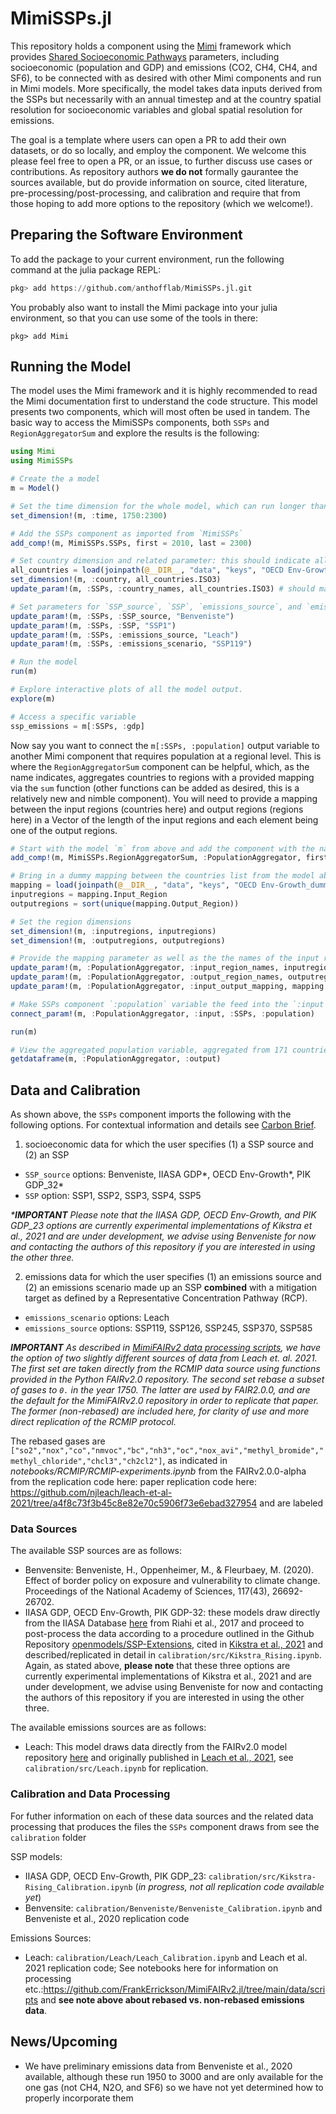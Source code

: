 # MimiSSPs.jl 

This repository holds a component using the [Mimi](https://www.mimiframework.org) framework which provides [Shared Socioeconomic Pathways](https://www.carbonbrief.org/explainer-how-shared-socioeconomic-pathways-explore-future-climate-change) parameters, including socioeconomic (population and GDP) and emissions (CO2, CH4, CH4, and SF6), to be connected with as desired with other Mimi components and run in Mimi models. More specifically, the model takes data inputs derived from the SSPs but necessarily with an annual timestep and at the country spatial resolution for socioeconomic variables and global spatial resolution for emissions.

The goal is a template where users can open a PR to add their own datasets, or do so locally, and employ the component.  We welcome this please feel free to open a PR, or an issue, to further discuss use cases or contributions. As repository authors **we do not** formally gaurantee the sources available, but do provide information on source, cited literature, pre-processing/post-processing, and calibration and require that from those hoping to add more options to the repository (which we welcome!).  

## Preparing the Software Environment

To add the package to your current environment, run the following command at the julia package REPL:
```julia
pkg> add https://github.com/anthofflab/MimiSSPs.jl.git
```
You probably also want to install the Mimi package into your julia environment, so that you can use some of the tools in there:
```
pkg> add Mimi
```

## Running the Model

The model uses the Mimi framework and it is highly recommended to read the Mimi documentation first to understand the code structure. This model presents two components, which will most often be used in tandem. The basic way to access the MimiSSPs components, both `SSPs` and `RegionAggregatorSum` and explore the results is the following:

```julia
using Mimi 
using MimiSSPs

# Create the a model
m = Model()

# Set the time dimension for the whole model, which can run longer than an individual component if desired
set_dimension!(m, :time, 1750:2300)

# Add the SSPs component as imported from `MimiSSPs`
add_comp!(m, MimiSSPs.SSPs, first = 2010, last = 2300)

# Set country dimension and related parameter: this should indicate all the countries you wish to pull SSP data for, noting that you must provide a subset of the three-digit ISO country codes you can find here: `data/keys` with one file per model labeled <model>_ISO3.csv.  In this case we will use all of them for illustrative purposes.
all_countries = load(joinpath(@__DIR__, "data", "keys", "OECD Env-Growth_ISO3.csv")) |> DataFrame
set_dimension!(m, :country, all_countries.ISO3)
update_param!(m, :SSPs, :country_names, all_countries.ISO3) # should match the dimension

# Set parameters for `SSP_source`, `SSP`, `emissions_source`, and `emissions_scenario` (Strings for inputs) as well as the country names, which should be a copy of what was used ot set the `countries` dimension
update_param!(m, :SSPs, :SSP_source, "Benveniste")
update_param!(m, :SSPs, :SSP, "SSP1")
update_param!(m, :SSPs, :emissions_source, "Leach")
update_param!(m, :SSPs, :emissions_scenario, "SSP119")

# Run the model
run(m)

# Explore interactive plots of all the model output.
explore(m)

# Access a specific variable
ssp_emissions = m[:SSPs, :gdp]
```

Now say you want to connect the `m[:SSPs, :population]` output variable to another Mimi component that requires population at a regional level.  This is where the `RegionAggregatorSum` component can be helpful, which, as the name indicates, aggregates countries to regions with a provided mapping via the `sum` function (other functions can be added as desired, this is a relatively new and nimble component).  You will need to provide a mapping between the input regions (countries here) and output regions (regions here) in a Vector of the length of the input regions and each element being one of the output regions.

```julia
# Start with the model `m` from above and add the component with the name `:PopulationAggregator`
add_comp!(m, MimiSSPs.RegionAggregatorSum, :PopulationAggregator, first = 2010, last = 2300)

# Bring in a dummy mapping between the countries list from the model above and our current one. Note that this DataFrame has two columns, `InputRegion` and `OutputRegion`, where `InputRegion` is identical to `all_countries.ISO3` above but we will reset here for clarity.
mapping = load(joinpath(@__DIR__, "data", "keys", "OECD Env-Growth_dummyInputOutput.csv")) |> DataFrame
inputregions = mapping.Input_Region
outputregions = sort(unique(mapping.Output_Region))

# Set the region dimensions
set_dimension!(m, :inputregions, inputregions)
set_dimension!(m, :outputregions, outputregions)

# Provide the mapping parameter as well as the the names of the input regions and output regions, which should just take copies of what you provided to `set_dimension!` above
update_param!(m, :PopulationAggregator, :input_region_names, inputregions)
update_param!(m, :PopulationAggregator, :output_region_names, outputregions)
update_param!(m, :PopulationAggregator, :input_output_mapping, mapping.Output_Region) # Vector with length of input regions, each element matching an output region in the output_region_names parameter (and outputregions dimension)

# Make SSPs component `:population` variable the feed into the `:input` variable of the `PopulationAggregator` component
connect_param!(m, :PopulationAggregator, :input, :SSPs, :population)

run(m)

# View the aggregated population variable, aggregated from 171 countries to 11 regions
getdataframe(m, :PopulationAggregator, :output)

```

## Data and Calibration

As shown above, the `SSPs` component imports the following with the following options. For contextual information and details see [Carbon Brief](https://www.carbonbrief.org/explainer-how-shared-socioeconomic-pathways-explore-future-climate-change).


1. socioeconomic data for which the user specifies (1) a SSP source and (2) an SSP
* `SSP_source` options: Benveniste, IIASA GDP*, OECD Env-Growth*, PIK GDP_32*
* `SSP` option: SSP1, SSP2, SSP3, SSP4, SSP5

_***IMPORTANT** Please note that the IIASA GDP, OECD Env-Growth, and PIK GDP_23 options are currently experimental implementations of Kikstra et al., 2021 and are under development, we advise using Benveniste for now and contacting the authors of this repository if you are interested in using the other three._

2. emissions data for which the user specifies (1) an emissions source and (2) an emissions scenario made up an SSP **combined** with a mitigation target as defined by a Representative Concentration Pathway (RCP).
* `emissions_scenario` options: Leach
* `emissions_source` options:  SSP119, SSP126, SSP245, SSP370, SSP585
  
_**IMPORTANT** As described in [MimiFAIRv2 data processing scripts](https://github.com/FrankErrickson/MimiFAIRv2.jl/tree/main/data/scripts), we have the option of two slightly different sources of data from Leach et. al. 2021.  The first set are taken directly from the RCMIP data source using functions provided in the Python FAIRv2.0 repository. The second set rebase a subset of gases to `0.` in the year 1750.  The latter are used by FAIR2.0.0, and are the default for the MimiFAIRv2.0 repository in order to replicate that paper. The former (non-rebased) are included here, for clarity of use and more direct replication of the RCMIP protocol._

The rebased gases are `["so2","nox","co","nmvoc","bc","nh3","oc","nox_avi","methyl_bromide","methyl_chloride","chcl3","ch2cl2"]`, as indicated in *notebooks/RCMIP/RCMIP-experiments.ipynb* from the FAIRv2.0.0-alpha from the replication code here: paper replication code here: https://github.com/njleach/leach-et-al-2021/tree/a4f8c73f3b45c8e82e70c5906f73e6ebad327954 and are labeled

### Data Sources

The available SSP sources are as follows:

* Benvensite: Benveniste, H., Oppenheimer, M., & Fleurbaey, M. (2020). Effect of border policy on exposure and vulnerability to climate change. Proceedings of the National Academy of Sciences, 117(43), 26692-26702.
* IIASA GDP, OECD Env-Growth, PIK GDP-32: these models draw directly from the IIASA Database [here](https://tntcat.iiasa.ac.at/SspDb/dsd?Action=htmlpage&page=10) from Riahi et al., 2017 and proceed to post-process the data according to a procedure outlined in the Github Repository [openmodels/SSP-Extensions](https://github.com/openmodels/SSP-Extensions), cited in [Kikstra et al., 2021](http://dx.doi.org/10.1088/1748-9326/ac1d0b) and described/replicated in detail in `calibration/src/Kikstra_Rising.ipynb`.  Again, as stated above, **please note** that these three options are currently experimental implementations of Kikstra et al., 2021 and are under development, we advise using Benveniste for now and contacting the authors of this repository if you are interested in using the other three.

The available emissions sources are as follows:

* Leach: This model draws data directly from the FAIRv2.0 model repository [here](https://github.com/FrankErrickson/MimiFAIRv2.jl) and originally published in [Leach et al., 2021](https://doi.org/10.5194/gmd-14-3007-2021), see `calibration/src/Leach.ipynb` for replication.

### Calibration and Data Processing

For futher information on each of these data sources and the related data processing that produces the files the `SSPs` component draws from see the `calibration` folder

SSP models:

* IIASA GDP, OECD Env-Growth, PIK GDP_23: `calibration/src/Kikstra-Rising_Calibration.ipynb` (_in progress, not all replication code available yet_)
* Benvensite: `calibration/Benveniste/Benveniste_Calibration.ipynb` and Benveniste et al., 2020 replication code

Emissions Sources:
 
* Leach: `calibration/Leach/Leach_Calibration.ipynb` and Leach et al. 2021 replication code; See notebooks here for information on processing etc.:https://github.com/FrankErrickson/MimiFAIRv2.jl/tree/main/data/scripts and **see note above about rebased vs. non-rebased emissions data**.

## News/Upcoming

* We have preliminary emissions data from Benveniste et al., 2020 available, although these run 1950 to 3000 and are only available for the one gas (not CH4, N2O, and SF6) so we have not yet determined how to properly incorporate them
